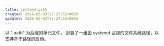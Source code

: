 ```yaml
---
title: systemd-path
created: 2016-03-03T23:27:52+0800
updated: 2016-03-03T23:27:52+0800
---
```


以 ".path" 为后缀的单元文件， 封装了一组由 systemd 监视的文件系统路径，以支持基于路径的启动。
